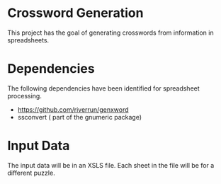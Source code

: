 # Crossword Generation

This project has the goal of generating crosswords from information in spreadsheets. 

# Dependencies

The following dependencies have been identified for spreadsheet processing. 

* https://github.com/riverrun/genxword
* ssconvert ( part of the gnumeric package)

# Input Data

The input data will be in an XSLS file. Each sheet in the file will be for a different puzzle.
